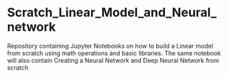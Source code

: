 # Scratch_Linear_Model_and_Neural_network
Repository containing Jupyter Notebooks on how to build a Linear model from scratch using math operations and basic libraries. The same notebook will also contain Creating a Neural Network and Deep Neural Network from scratch
